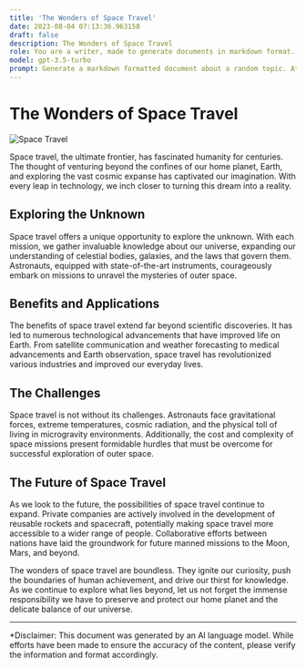 ```yaml
---
title: 'The Wonders of Space Travel'
date: 2023-08-04 07:13:36.963158
draft: false
description: The Wonders of Space Travel
role: You are a writer, made to generate documents in markdown format. It is very important that all of the documents you generate are in valid markdown format.
model: gpt-3.5-turbo
prompt: Generate a markdown formatted document about a random topic. At the bottom, include a disclaimer explaining that the document was generated by you. The first line of the document should be the title. Make sure that the entire document is in proper markdown format, using a mix of various tags to make the document visually appealing.
---
```


# The Wonders of Space Travel

![Space Travel](https://images.pexels.com/photos/337874/pexels-photo-337874.jpeg)

Space travel, the ultimate frontier, has fascinated humanity for centuries. The thought of venturing beyond the confines of our home planet, Earth, and exploring the vast cosmic expanse has captivated our imagination. With every leap in technology, we inch closer to turning this dream into a reality.

## Exploring the Unknown

Space travel offers a unique opportunity to explore the unknown. With each mission, we gather invaluable knowledge about our universe, expanding our understanding of celestial bodies, galaxies, and the laws that govern them. Astronauts, equipped with state-of-the-art instruments, courageously embark on missions to unravel the mysteries of outer space.

## Benefits and Applications

The benefits of space travel extend far beyond scientific discoveries. It has led to numerous technological advancements that have improved life on Earth. From satellite communication and weather forecasting to medical advancements and Earth observation, space travel has revolutionized various industries and improved our everyday lives.

## The Challenges

Space travel is not without its challenges. Astronauts face gravitational forces, extreme temperatures, cosmic radiation, and the physical toll of living in microgravity environments. Additionally, the cost and complexity of space missions present formidable hurdles that must be overcome for successful exploration of outer space.

## The Future of Space Travel

As we look to the future, the possibilities of space travel continue to expand. Private companies are actively involved in the development of reusable rockets and spacecraft, potentially making space travel more accessible to a wider range of people. Collaborative efforts between nations have laid the groundwork for future manned missions to the Moon, Mars, and beyond.

The wonders of space travel are boundless. They ignite our curiosity, push the boundaries of human achievement, and drive our thirst for knowledge. As we continue to explore what lies beyond, let us not forget the immense responsibility we have to preserve and protect our home planet and the delicate balance of our universe.

---

*Disclaimer: This document was generated by an AI language model. While efforts have been made to ensure the accuracy of the content, please verify the information and format accordingly.